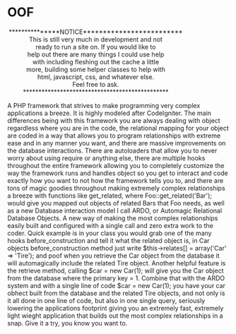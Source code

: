 OOF
===
<div style="width: 400px; text-align: center">
***************NOTICE************************* <br />
This is still very much in development and not <br />
ready to run a site on. If you would like to <br />
help out there are many things I could use help <br />
with including fleshing out the cache a little <br />
more, building some helper classes to help with <br />
html, javascript, css, and whatever else. <br />
Feel free to ask. <br />
***********************************************<br />
</div>

A PHP framework that strives to make programming very complex applications a breeze. 
It is highly modeled after CodeIgniter. The main differences being with this framework 
you are always dealing with object regardless where you are in the code, the relational
mapping for your object are coded in a way that allows you to program relationships with
extreme ease and in any manner you want, and there are massive improvements on the database
interactions. There are autoloaders that allow you to never worry about using require or anything
else, there are multiple hooks throughout the entire framework allowing you to completely customize
the way the framework runs and handles object so you get to interact and code exactly how you want to
not how the framework tells you to, and there are tons of magic goodies throughout making extremely
complex relationships a breeze with functions like get_related, where Foo::get_related('Bar'); would
give you mapped out objects of related Bars that Foo needs, as well as a new Database interaction model
I call ARDO, or Automagic Relational Database Objects. A new way of making the most complex relationships
easily built and configured with a single call and zero extra work to the coder. Quick example is in your
class you would grab one of the many hooks before_construction and tell it what the related object is,
in Car objects before_construction method just write $this->relates[] = array('Car' => 'Tire');
and poof when you retrieve the Car object from the database it will automagically include the related
Tire object. Another helpful feature is the retrieve method, calling $car = new Car(1); will
give you the Car object from the database where the primary key = 1. Combine that with the ARDO
system and with a single line of code $car = new Car(1); you have your car obhect built from the
database and the related Tire objects, and not only is it all done in one line of code, but also in one
single query, seriously lowering the applications footprint giving you an extremely fast, extremely light
wieght application that builds out the most complex relationships in a snap. Give it a try, you know you want to.
 

 
